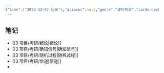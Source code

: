 ```yaml
---
{"time":["2023-12-27 周三"],"aliases":null,"genre":"课程目录","cards-deck":null,"tags":["考研/专业课"],"key":"课程","dg-publish":true,"permalink":"/3 项目/考研/通信原理/","dgPassFrontmatter":true,"noteIcon":"","created":"2023-12-27T19:10:38.260+08:00","updated":"2023-12-29T02:24:14.000+08:00"}
---
```


## 笔记

- [[3 项目/考研/绪论\|绪论]]
- [[3 项目/考研/确知信号\|确知信号]]
- [[3 项目/考研/随机过程\|随机过程]]
- [[3 项目/考研/信道\|信道]]
- 